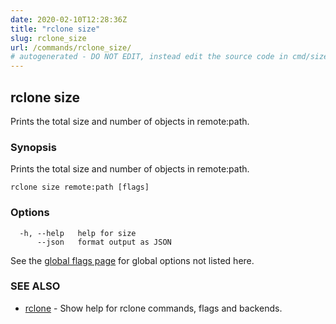 ```yaml
---
date: 2020-02-10T12:28:36Z
title: "rclone size"
slug: rclone_size
url: /commands/rclone_size/
# autogenerated - DO NOT EDIT, instead edit the source code in cmd/size/ and as part of making a release run "make commanddocs"
---
```

## rclone size

Prints the total size and number of objects in remote:path.

### Synopsis

Prints the total size and number of objects in remote:path.

```
rclone size remote:path [flags]
```

### Options

```
  -h, --help   help for size
      --json   format output as JSON
```

See the [global flags page](/flags/) for global options not listed here.

### SEE ALSO

* [rclone](/commands/rclone/)	 - Show help for rclone commands, flags and backends.

